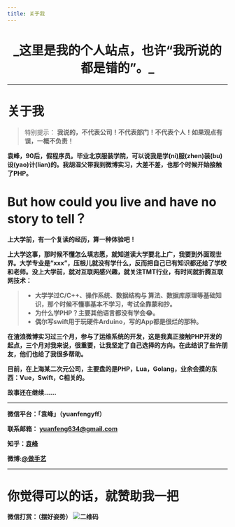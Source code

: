 ```yaml
---
title: 关于我
---
```


<center> <h1> _这里是我的个人站点，也许“我所说的都是错的”。_ </h1> </center>

* * *

# **关于我**

> 特别提示：
> <strong>我说的，不代表公司！不代表部门！不代表个人！如果观点有误，一概不负责！<strong>

袁峰，90后，假程序员。毕业北京服装学院，可以说我是学(ni)服(zhen)装(bu)设(yao)计(lian)的。我胡湿父带我到微博实习，大差不差，也那个时候开始接触了PHP。

# But how could you live and have no story to tell？

上大学前，有一个复读的经历，算一种体验吧！

上大学这事，那时候不懂怎么填志愿，就知道读大学要北上广，我要到外面观世界。大学专业是“xxx”，压根儿就没有学什么，反而把自己已有知识都还给了学校和老师。没上大学前，就对互联网感兴趣，就关注TMT行业，有时间就折腾互联网技术：
> *   大学学过C/C++、操作系统、数据结构与 算法、数据库原理等基础知识，那个时候不懂事基本不学习，考试全靠蒙和抄。
> *   为什么学PHP？主要其他语言都没有学会😂。
> *   偶尔写swift用于玩硬件Arduino，写的App都是很烂的那种。

在渣浪微博实习过三个月，参与了运维系统的开发，这是我真正接触PHP开发的起点，三个月对我来说，很重要，让我坚定了自己选择的方向。在此结识了些许朋友，他们也给了我很多帮助。

目前，在上海某二次元公司，主要盘的是PHP，Lua，Golang，业余会摸的东西：Vue，Swift，C相关的。

故事还在继续……

* * *

微信平台：「袁峰」（yuanfengyff）

联系邮箱： yuanfeng634@gmail.com

知乎：[袁峰](http://www.zhihu.com/people/feng92)

微博:[@做手艺](http://weibo.com/yuanfengyff)


* * *

# 你觉得可以的话，就赞助我一把 #

微信打赏：（摆好姿势）
 ![二维码](https://raw.githubusercontent.com/yf92/yf92.github.io/master/images/wechat.jpg)
 


